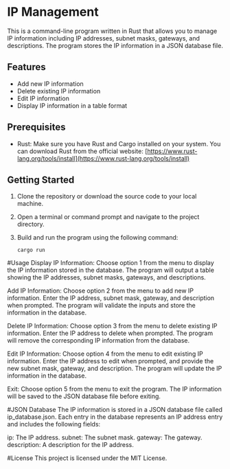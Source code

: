 # IP Management

This is a command-line program written in Rust that allows you to manage IP information including IP addresses, subnet masks, gateways, and descriptions. The program stores the IP information in a JSON database file.

## Features

- Add new IP information
- Delete existing IP information
- Edit IP information
- Display IP information in a table format

## Prerequisites

- Rust: Make sure you have Rust and Cargo installed on your system. You can download Rust from the official website: [https://www.rust-lang.org/tools/install](https://www.rust-lang.org/tools/install)

## Getting Started

1. Clone the repository or download the source code to your local machine.

2. Open a terminal or command prompt and navigate to the project directory.

3. Build and run the program using the following command:
   ```shell
   cargo run
   ```

#Usage
Display IP Information: Choose option 1 from the menu to display the IP information stored in the database. The program will output a table showing the IP addresses, subnet masks, gateways, and descriptions.

Add IP Information: Choose option 2 from the menu to add new IP information. Enter the IP address, subnet mask, gateway, and description when prompted. The program will validate the inputs and store the information in the database.

Delete IP Information: Choose option 3 from the menu to delete existing IP information. Enter the IP address to delete when prompted. The program will remove the corresponding IP information from the database.

Edit IP Information: Choose option 4 from the menu to edit existing IP information. Enter the IP address to edit when prompted, and provide the new subnet mask, gateway, and description. The program will update the IP information in the database.

Exit: Choose option 5 from the menu to exit the program. The IP information will be saved to the JSON database file before exiting.

#JSON Database
The IP information is stored in a JSON database file called ip_database.json. Each entry in the database represents an IP address entry and includes the following fields:

ip: The IP address.
subnet: The subnet mask.
gateway: The gateway.
description: A description for the IP address.


#License
This project is licensed under the MIT License.

